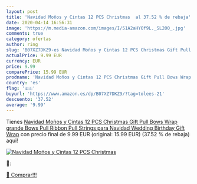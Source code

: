 ```yaml
---
layout: post
title: 'Navidad Moños y Cintas 12 PCS Christmas  al 37.52 % de rebaja'
date: 2020-04-14 16:56:31
image: 'https://m.media-amazon.com/images/I/51A2aHYOf9L._SL200_.jpg'
comments: true
category: ofertas
author: ring
slug: 'B07XZ7DKZ9-es Navidad Moños y Cintas 12 PCS Christmas Gift Pull Bows Wrap grande Bows Pull Ribbon Pull Strings para Navidad Wedding Birthday Gift Wrap'
actualPrice: 9.99 EUR
currency: EUR
price: 9.99
comparePrice: 15.99 EUR
prodname: 'Navidad Moños y Cintas 12 PCS Christmas Gift Pull Bows Wrap grande Bows Pull Ribbon Pull Strings para Navidad Wedding Birthday Gift Wrap'
country: 'es'
flag: '🇪🇸'
buyurl: 'https://www.amazon.es/dp/B07XZ7DKZ9/?tag=tolees-21'
descuento: '37.52'
average: '9.99'
---
```


Tienes [Navidad Moños y Cintas 12 PCS Christmas Gift Pull Bows Wrap grande Bows Pull Ribbon Pull Strings para Navidad Wedding Birthday Gift Wrap](https://www.amazon.es/dp/B07XZ7DKZ9/?tag=tolees-21) con precio final de  9.99 EUR (original: 15.99 EUR) (37.52 %  de rebaja) aqui!

[![Navidad Moños y Cintas 12 PCS Christmas ](https://m.media-amazon.com/images/I/51A2aHYOf9L._SL200_.jpg)](https://www.amazon.es/dp/B07XZ7DKZ9/?tag=tolees-21)

🔎:


[🛒 Comprar!!!](https://www.amazon.es/dp/B07XZ7DKZ9/?tag=tolees-21)
